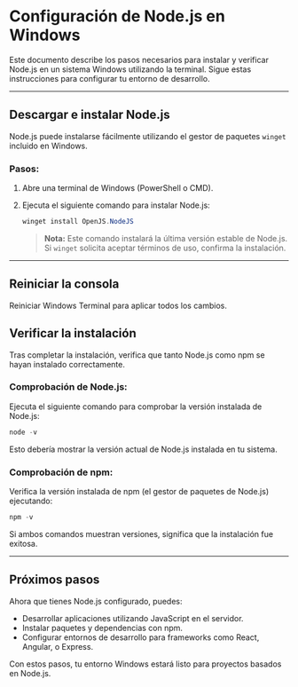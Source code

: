 # Configuración de Node.js en Windows

Este documento describe los pasos necesarios para instalar y verificar Node.js en un sistema Windows utilizando la terminal. Sigue estas instrucciones para configurar tu entorno de desarrollo.

---

## **Descargar e instalar Node.js**

Node.js puede instalarse fácilmente utilizando el gestor de paquetes `winget` incluido en Windows.

### **Pasos:**

1. Abre una terminal de Windows (PowerShell o CMD).
2. Ejecuta el siguiente comando para instalar Node.js:

   ```powershell
   winget install OpenJS.NodeJS
   ```

   > **Nota:** Este comando instalará la última versión estable de Node.js. Si `winget` solicita aceptar términos de uso, confirma la instalación.

---

## Reiniciar la consola
Reiniciar Windows Terminal para aplicar todos los cambios.

## **Verificar la instalación**

Tras completar la instalación, verifica que tanto Node.js como npm se hayan instalado correctamente.

### **Comprobación de Node.js:**

Ejecuta el siguiente comando para comprobar la versión instalada de Node.js:

```powershell
node -v
```

Esto debería mostrar la versión actual de Node.js instalada en tu sistema.

### **Comprobación de npm:**

Verifica la versión instalada de npm (el gestor de paquetes de Node.js) ejecutando:

```powershell
npm -v
```

Si ambos comandos muestran versiones, significa que la instalación fue exitosa.

---

## **Próximos pasos**

Ahora que tienes Node.js configurado, puedes:

- Desarrollar aplicaciones utilizando JavaScript en el servidor.
- Instalar paquetes y dependencias con npm.
- Configurar entornos de desarrollo para frameworks como React, Angular, o Express.

Con estos pasos, tu entorno Windows estará listo para proyectos basados en Node.js.

